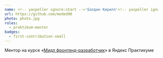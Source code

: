 ```yaml
---
name: <!-- yaspeller ignore:start -->'Балдин Кирилл'<!-- yaspeller ignore:end -->
url: https://github.com/meded90
photo: photo.jpg
roles:
  - praktikum-mentor
badges:
  - first-contribution-small
---
```


Ментор на курсе «[Мидл фронтенд-разработчик](https://practicum.yandex.ru/middle-frontend/?utm_source=pr&utm_medium=content&utm_campaign=middle-frontend_doka_content)» в Яндекс Практикуме

